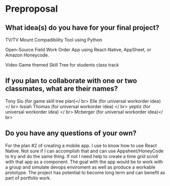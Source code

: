 # Preproposal

## What idea(s) do you have for your final project?

TV/TV Mount Compadibility Tool using Python

Open-Source Field Work Order App using React-Native, AppSheet, or Amazon Honeycode.

Video Game themed Skill Tree for students class track

## If you plan to collaborate with one or two classmates, what are their names?

Tony Siu (for game skill tree plan)</ br>
Elle (for universal workorder idea)</ br>
Issiah Thomas (for universal workorder idea) </ br>
yeptiz (for universal workorder idea) </ br>
Mcberger (for universal workorder idea)</ br>

## Do you have any questions of your own?

For the plan #2 of creating a mobile app. I use to know how to use React Native. Not sure if I can accomplish that and can use Appsheet/HoneyCode to try and do the same thing. If not I need help to create a time grid scroll with that app as a component. The goal with the app would be to work with a group and simulate devops enviroment as well as produce a workable prototype. The project has potential to become long term and can benefit as part of portfolio work.
